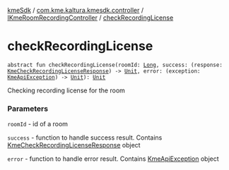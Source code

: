 [kmeSdk](../../index.md) / [com.kme.kaltura.kmesdk.controller](../index.md) / [IKmeRoomRecordingController](index.md) / [checkRecordingLicense](./check-recording-license.md)

# checkRecordingLicense

`abstract fun checkRecordingLicense(roomId: `[`Long`](https://kotlinlang.org/api/latest/jvm/stdlib/kotlin/-long/index.html)`, success: (response: `[`KmeCheckRecordingLicenseResponse`](../../com.kme.kaltura.kmesdk.rest.response.room/-kme-check-recording-license-response/index.md)`) -> `[`Unit`](https://kotlinlang.org/api/latest/jvm/stdlib/kotlin/-unit/index.html)`, error: (exception: `[`KmeApiException`](../../com.kme.kaltura.kmesdk.rest/-kme-api-exception/index.md)`) -> `[`Unit`](https://kotlinlang.org/api/latest/jvm/stdlib/kotlin/-unit/index.html)`): `[`Unit`](https://kotlinlang.org/api/latest/jvm/stdlib/kotlin/-unit/index.html)

Checking recording license for the room

### Parameters

`roomId` - id of a room

`success` - function to handle success result. Contains [KmeCheckRecordingLicenseResponse](../../com.kme.kaltura.kmesdk.rest.response.room/-kme-check-recording-license-response/index.md) object

`error` - function to handle error result. Contains [KmeApiException](../../com.kme.kaltura.kmesdk.rest/-kme-api-exception/index.md) object